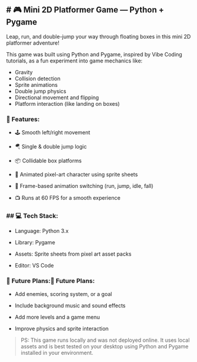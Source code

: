 ## #  🎮 Mini 2D Platformer Game — Python + Pygame
Leap, run, and double-jump your way through floating boxes in this mini 2D platformer adventure!

This game was built using Python and Pygame, inspired by Vibe Coding tutorials, as a fun experiment into game mechanics like:
- Gravity
-   Collision detection
-   Sprite animations
-   Double jump physics
-   Directional movement and flipping
-   Platform interaction (like landing on boxes)

### 🧩 Features:
- 🕹️ Smooth left/right movement

- 🪂 Single & double jump logic

- 📦 Collidable box platforms

- 🎨 Animated pixel-art character using sprite sheets

- 🔁 Frame-based animation switching (run, jump, idle, fall)

- 📺 Runs at 60 FPS for a smooth experience

### ## 💻 Tech Stack:
- Language: Python 3.x

- Library: Pygame

- Assets: Sprite sheets from pixel art asset packs

- Editor: VS Code

### 🚧 Future Plans:🚧 Future Plans:
- Add enemies, scoring system, or a goal

- Include background music and sound effects

- Add more levels and a game menu

- Improve physics and sprite interaction

> PS: This game runs locally and was not deployed online. It uses local assets and is best tested on your desktop using Python and Pygame installed in your environment.
